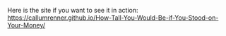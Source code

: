 Here is the site if you want to see it in action: https://callumrenner.github.io/How-Tall-You-Would-Be-if-You-Stood-on-Your-Money/

